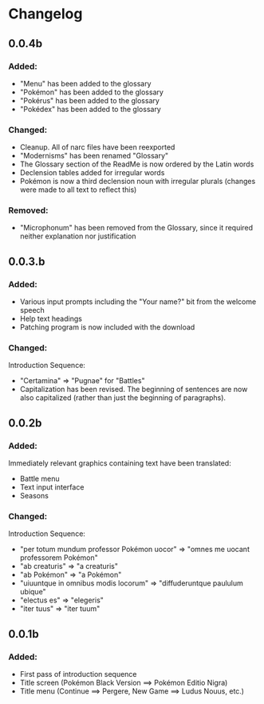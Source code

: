 # Changelog

## 0.0.4b

### Added:

- "Menu" has been added to the glossary
- "Pokémon" has been added to the glossary
- "Pokérus" has been added to the glossary
- "Pokédex" has been added to the glossary

### Changed:

- Cleanup. All of narc files have been reexported
- "Modernisms" has been renamed "Glossary"
- The Glossary section of the ReadMe is now ordered by the Latin words
- Declension tables added for irregular words
- Pokémon is now a third declension noun with irregular plurals (changes were made to all text to reflect this)

### Removed:

- "Microphonum" has been removed from the Glossary, since it required neither explanation nor justification

## 0.0.3.b

### Added:

- Various input prompts including the "Your name?" bit from the welcome speech
- Help text headings
- Patching program is now included with the download

### Changed:

Introduction Sequence:

- "Certamina" => "Pugnae" for "Battles"
- Capitalization has been revised. The beginning of sentences are now also capitalized (rather than just the beginning of paragraphs).

## 0.0.2b

### Added:

Immediately relevant graphics containing text have been translated:

- Battle menu
- Text input interface
- Seasons

### Changed:

Introduction Sequence:

- "per totum mundum professor Pokémon uocor" => "omnes me uocant professorem Pokémon"
- "ab creaturis" => "a creaturis"
- "ab Pokémon" => "a Pokémon"
- "uiuuntque in omnibus modis locorum" => "diffuderuntque paululum ubique"
- "electus es" => "elegeris"
- "iter tuus" => "iter tuum"

## 0.0.1b

### Added:

- First pass of introduction sequence
- Title screen (Pokémon Black Version ==> Pokémon Editio Nigra)
- Title menu (Continue ==> Pergere, New Game ==> Ludus Nouus, etc.)
